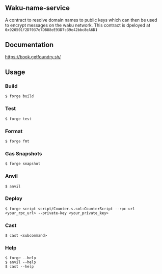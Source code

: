 ## Waku-name-service
A contract to resolve domain names to public keys which can then be used to encrypt messages on the waku network.
This contract is dpeloyed at `0x920501f2D7037e7D888eE93D7c39e42bbc8eA6D1`
## Documentation

https://book.getfoundry.sh/

## Usage

### Build

```shell
$ forge build
```

### Test

```shell
$ forge test
```

### Format

```shell
$ forge fmt
```

### Gas Snapshots

```shell
$ forge snapshot
```

### Anvil

```shell
$ anvil
```

### Deploy

```shell
$ forge script script/Counter.s.sol:CounterScript --rpc-url <your_rpc_url> --private-key <your_private_key>
```

### Cast

```shell
$ cast <subcommand>
```

### Help

```shell
$ forge --help
$ anvil --help
$ cast --help
```
